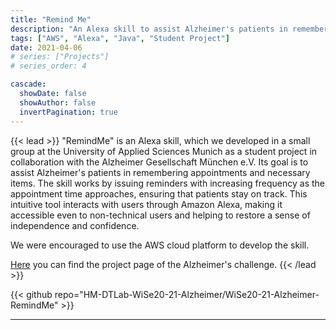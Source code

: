 ```yaml
---
title: "Remind Me"
description: "An Alexa skill to assist Alzheimer's patients in remembering appointments and necessary items."
tags: ["AWS", "Alexa", "Java", "Student Project"]
date: 2021-04-06
# series: ["Projects"]
# series_order: 4

cascade:
  showDate: false
  showAuthor: false
  invertPagination: true
---
```


{{< lead >}}
"RemindMe" is an Alexa skill, which we developed in a small group at the University of Applied Sciences Munich as a student project in collaboration with the Alzheimer Gesellschaft München e.V. Its goal is to assist Alzheimer's patients in remembering appointments and necessary items. The skill works by issuing reminders with increasing frequency as the appointment time approaches, ensuring that patients stay on track. This intuitive tool interacts with users through Amazon Alexa, making it accessible even to non-technical users and helping to restore a sense of independence and confidence. 

We were encouraged to use the AWS cloud platform to develop the skill.

[Here](https://sites.hm.edu/dt_lab/challenges/detail_page_challenges_dtlab_15168.de.html) you can find the project page of the Alzheimer's challenge.
{{< /lead >}}

<div class="backdrop-blur">
  {{< github repo="HM-DTLab-WiSe20-21-Alzheimer/WiSe20-21-Alzheimer-RemindMe" >}}
</div>


---
